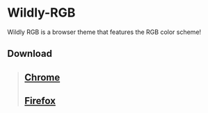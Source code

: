 # Wildly-RGB
Wildly RGB is a browser theme that features the RGB color scheme!

## Download
> ## [Chrome](https://chrome.google.com/webstore/detail/wildly-rgb/kbbhopkneegfmjhdkncmbaijdloobhgh)
> ## [Firefox](https://addons.mozilla.org/en-US/firefox/addon/wildly-rgb/)

